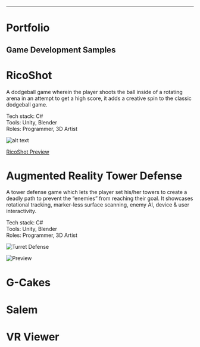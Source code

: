 ---
# Portfolio

## Game Development Samples

# RicoShot
A dodgeball game wherein the player shoots the ball inside of a rotating arena in an attempt to get a high score, it adds a creative spin to the classic dodgeball game. <br />

Tech stack: C# <br />
Tools: Unity, Blender <br />
Roles: Programmer, 3D Artist <br />

![alt text](https://i.imgur.com/5geAUNF.png)

[RicoShot Preview](https://youtu.be/6sd4kL-vtr8)

# Augmented Reality Tower Defense
A tower defense game which lets the player set his/her towers to create a deadly path to prevent the “enemies” from reaching their goal. It showcases rotational tracking, marker-less surface scanning, enemy AI, device & user interactivity.

Tech stack: C# <br />
Tools: Unity, Blender <br />
Roles: Programmer, 3D Artist <br />

![Turret Defense](https://i.imgur.com/B3c90bg.png)

![Preview](https://i.imgur.com/BbElrTz.png)

# G-Cakes

# Salem

# VR Viewer
